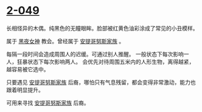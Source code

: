 # [2-049](../封印物/2-049.md)

长相怪异的木偶。纯黑色的无瞳眼眸。脸部被红黄色油彩涂成了常见的小丑模样。

属于 [黑夜女神](../神明/黑夜女神.md) 教会。曾经属于 [安提哥努斯家族](../家族/安提哥努斯家族.md) 。

每隔一段时间会造成周围人的迟缓。可通过别人推醒。
一般状态下每次影响一人，狂暴状态下每次影响两人。
会优先对待周围五米内的人形生物，离得越紧，越容易被它选中。


只要遇见 [安提哥努斯家族](../家族/安提哥努斯家族.md) 后裔，哪怕只有气息残留，都会变得非常激动，能力也跟着明显提升。

可用来寻找 [安提哥努斯家族](../家族/安提哥努斯家族.md) 后裔。
